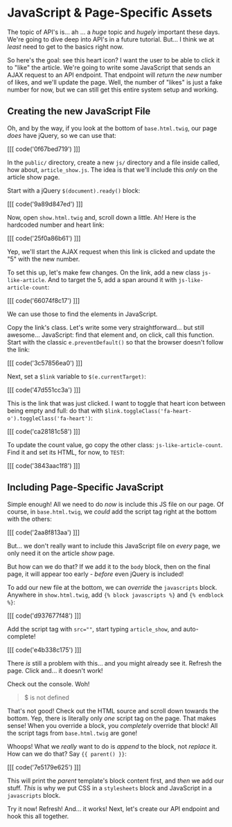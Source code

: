 # JavaScript & Page-Specific Assets

The topic of API's is... ah ... a *huge* topic and *hugely* important these days.
We're going to dive deep into API's in a future tutorial. But... I think we at *least*
need to get to the basics right now.

So here's the goal: see this heart icon? I want the user to be able to click it
to "like" the article. We're going to write some JavaScript that sends an AJAX
request to an API endpoint. That endpoint will *return* the *new* number of likes,
and we'll update the page. Well, the number of "likes" is just a fake number for
now, but we can still get this entire system setup and working.

## Creating the new JavaScript File

Oh, and by the way, if you look at the bottom of `base.html.twig`, our page *does*
have jQuery, so we can use that:

[[[ code('0f67bed719') ]]]

In the `public/` directory, create a new `js/` directory and a file inside called,
how about, `article_show.js`. The idea is that we'll include this *only* on
the article show page.

Start with a jQuery `$(document).ready()` block:

[[[ code('9a89d847ed') ]]]

Now, open `show.html.twig` and, scroll down a little. Ah! Here is the hardcoded
number and heart link:

[[[ code('25f0a86b61') ]]]

Yep, we'll start the AJAX request when this link is clicked and update the "5" with
the new number.

To set this up, let's make few changes. On the link, add a new class `js-like-article`.
And to target the 5, add a span around it with `js-like-article-count`:

[[[ code('66074f8c17') ]]]

We can use those to find the elements in JavaScript. 

Copy the link's class. Let's write some very straightforward... but still awesome...
JavaScript: find that element and, on click, call this function. Start with the
classic `e.preventDefault()` so that the browser doesn't follow the link:

[[[ code('3c57856ea0') ]]]

Next, set a `$link` variable to `$(e.currentTarget)`:

[[[ code('47d551cc3a') ]]]

This is the link that was just clicked. I want to toggle that heart icon between
being empty and full: do that with `$link.toggleClass('fa-heart-o').toggleClass('fa-heart')`:

[[[ code('ca28181c58') ]]] 

To update the count value, go copy the other class: `js-like-article-count`. Find
it and set its HTML, for now, to `TEST`:

[[[ code('3843aac1f8') ]]]

## Including Page-Specific JavaScript

Simple enough! All we need to do *now* is include this JS file on our page. Of course,
in `base.html.twig`, we *could* add the script tag right at the bottom with the
others:

[[[ code('2aa8f813aa') ]]]

But... we don't really want to include this JavaScript file on *every* page, we only
need it on the article *show* page.

But how can we do that? If we add it to the `body` block, then on the final page,
it will appear too early - *before* even jQuery is included!

To add our new file at the bottom, we can *override* the `javascripts` block.
Anywhere in `show.html.twig`, add `{% block javascripts %}` and `{% endblock %}`:

[[[ code('d937677f48') ]]]

Add the script tag with `src=""`, start typing `article_show`, and auto-complete!

[[[ code('e4b338c175') ]]]

There *is* still a problem with this... and you might already see it. Refresh the
page. Click and... it doesn't work!

Check out the console. Woh!

> $ is not defined

That's not good! Check out the HTML source and scroll down towards the bottom.
Yep, there is literally only *one* script tag on the page. That makes sense! When
you override a block, you *completely* override that block! All the script tags
from `base.html.twig` are gone!

Whoops! What we *really* want to do is *append* to the block, not *replace* it.
How can we do that? Say `{{ parent() }}`:

[[[ code('7e5179e625') ]]]

This will print the *parent* template's block content first, and *then* we add
our stuff. *This* is why we put CSS in a `stylesheets` block and JavaScript in
a `javascripts` block.

Try it now! Refresh! And... it works! Next, let's create our API endpoint and hook
this all together.
